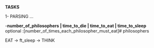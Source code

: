 **TASKS**

1- PARSING ...

-**number_of_philosophers  | time_to_die  | time_to_eat | time_to_sleep**  optional :[number_of_times_each_philosopher_must_eat]# philosophers


EAT -> ft_sleep -> THINK
